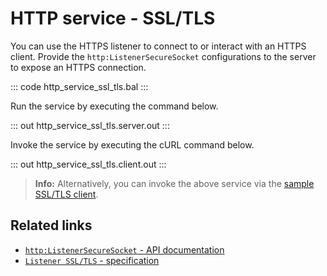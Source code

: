 # HTTP service - SSL/TLS

You can use the HTTPS listener to connect to or interact with an HTTPS client. Provide the `http:ListenerSecureSocket` configurations to the server to expose an HTTPS connection.

::: code http_service_ssl_tls.bal :::

Run the service by executing the command below.

::: out http_service_ssl_tls.server.out :::

Invoke the service by executing the cURL command below.

::: out http_service_ssl_tls.client.out :::

>**Info:** Alternatively, you can invoke the above service via the [sample SSL/TLS client](/learn/by-example/http-client-ssl-tls/).

## Related links
- [`http:ListenerSecureSocket` - API documentation](https://lib.ballerina.io/ballerina/http/latest/records/ListenerSecureSocket)
- [`Listener SSL/TLS` - specification](https://ballerina.io/spec/http/#921-listener---ssltls)
